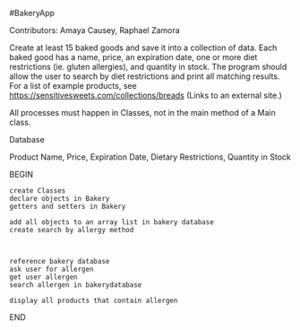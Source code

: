 #BakeryApp

Contributors: Amaya Causey, Raphael Zamora

Create at least 15 baked goods and save it into a collection of data.
 Each baked good has a name, price, an expiration date, one or more diet restrictions
 (ie. gluten allergies), and quantity in stock. The program should allow the user 
to search by diet restrictions and print all matching results. For a list of example products, 
see https://sensitivesweets.com/collections/breads (Links to an external site.)

All processes must happen in Classes, not in the main method of a Main class.



Database

Product Name, Price, Expiration Date, Dietary Restrictions, Quantity in Stock


BEGIN
    
    
    create Classes
    declare objects in Bakery
    getters and setters in Bakery
    
    add all objects to an array list in bakery database
    create search by allergy method
    
    
    
    reference bakery database
    ask user for allergen
    get user allergen
    search allergen in bakerydatabase
    
    display all products that contain allergen
    


END

